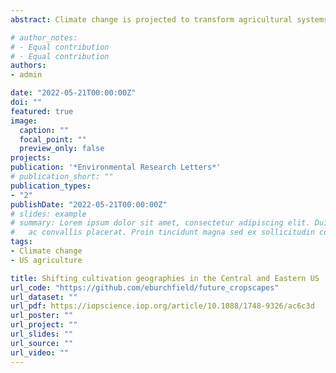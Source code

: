 ```yaml
---
abstract: Climate change is projected to transform agricultural systems around the globe. Though climate strongly influences where and how farmers cultivate, millennia of agricultural innovation have expanded cultivation geographies far beyond what sun, soil, and water alone can support. Evaluating how climate interacts with human activity to shape cultivation possibilities for farmers is vital to understanding the impacts of climate change on agriculture. I assess how climate interacts with agricultural activity to shape the cultivation geographies of six major crops: corn, soy, wheat, cotton, hay and alfalfa. For each crop, I model biophysical suitability, or the probability of a crop's occurrence given only biophysical conditions, and agricultural suitability, or the probability of a crops occurrence given biophysical conditions as well as agricultural inputs, farm resources, and farm characteristics. Though biophysical conditions strongly shape cultivation geographies, agricultural activity-particularly the use of crop insurance and agricultural inputs-amplifies and expands the cultivation geographies of these major crops, often into regions biophysically unsuited to their cultivation. I project biophysically driven shifts in cultivation geographies to 2100 under low, moderate, and high emissions scenarios and find that these geographies will shift strongly north, with the Corn Belt becoming unsuitable to the cultivation of corn by 2100. These results indicate that significant agricultural adaptation will be necessary and inevitable in the Central and Eastern U.S.

# author_notes:
# - Equal contribution
# - Equal contribution
authors:
- admin

date: "2022-05-21T00:00:00Z"
doi: ""
featured: true
image:
  caption: ""
  focal_point: ""
  preview_only: false
projects: 
publication: '*Environmental Research Letters*'
# publication_short: ""
publication_types:
- "2"
publishDate: "2022-05-21T00:00:00Z"
# slides: example
# summary: Lorem ipsum dolor sit amet, consectetur adipiscing elit. Duis posuere tellus
#   ac convallis placerat. Proin tincidunt magna sed ex sollicitudin condimentum.
tags:
- Climate change
- US agriculture

title: Shifting cultivation geographies in the Central and Eastern US
url_code: "https://github.com/eburchfield/future_cropscapes"
url_dataset: ""
url_pdf: https://iopscience.iop.org/article/10.1088/1748-9326/ac6c3d
url_poster: ""
url_project: ""
url_slides: ""
url_source: ""
url_video: ""
---
```


